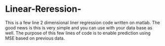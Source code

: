 # Linear-Reression-
This is a few line 2 dimensional liner regression code written on matlab. The good news is this is very simple and you can use with your data base as well. The purpose of this few lines of code is to enable prediction using MSE based on previous data. 
